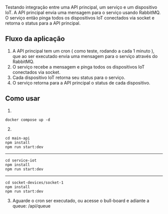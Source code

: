 Testando integração entre uma API principal, um serviço e um dispositivo IoT. A API principal envia uma mensagem para o serviço usando RabbitMQ. O serviço então pinga todos os dispositivos IoT conectados via socket e retorna o status para a API principal.

## Fluxo da aplicação

1. A API principal tem um cron ( como teste, rodando a cada 1 minuto ), que ao ser executado envia uma mensagem para o serviço através do RabbitMQ.
2. O serviço recebe a mensagem e pinga todos os dispositivos IoT conectados via socket.
3. Cada dispositivo IoT retorna seu status para o serviço.
4. O serviço retorna para a API principal o status de cada dispositivo.

## Como usar

1.
```
docker compose up -d
```
2. 
```
cd main-api
npm install
npm run start:dev
```
---
```
cd service-iot
npm install
npm run start:dev
```
---
```
cd socket-devices/socket-1
npm install
npm run start:dev
```

3. Aguarde o cron ser executado, ou acesse o bull-board e adiante a queue: /api/queue